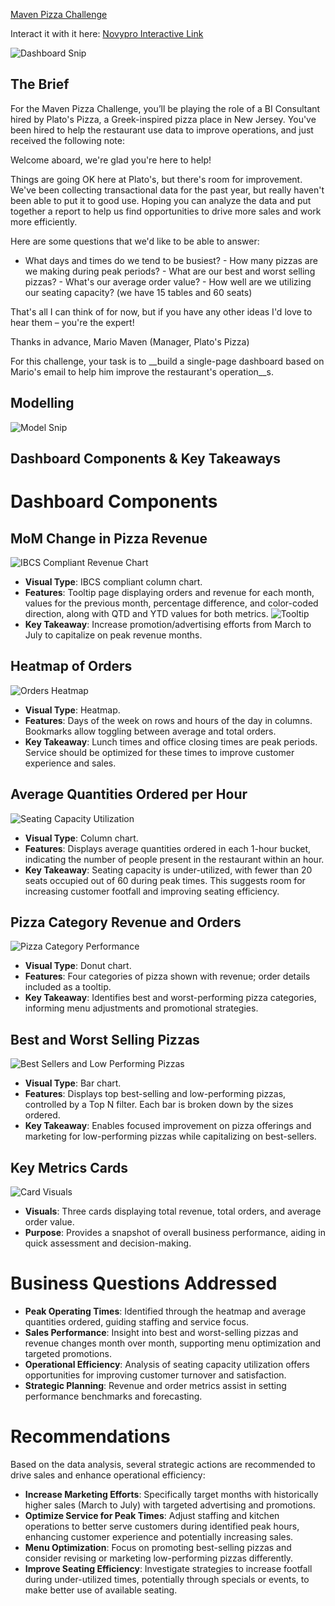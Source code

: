 [Maven Pizza Challenge](https://mavenanalytics.io/challenges/maven-pizza-challenge/4)

Interact it with it here: [Novypro Interactive Link](https://www.novypro.com/project/maven-pizza-challenge-18)

![Dashboard Snip](Artefacts/Dashboard%20Snip.png)

## The Brief

For the Maven Pizza Challenge, you’ll be playing the role of a BI Consultant hired by Plato's Pizza, a Greek-inspired pizza place in New Jersey. You've been hired to help the restaurant use data to improve operations, and just received the following note:

Welcome aboard, we're glad you're here to help!

Things are going OK here at Plato's, but there's room for improvement. We've been collecting transactional data for the past year, but really haven't been able to put it to good use. Hoping you can analyze the data and put together a report to help us find opportunities to drive more sales and work more efficiently.

Here are some questions that we'd like to be able to answer:

- What days and times do we tend to be busiest? - How many pizzas are we making during peak periods? - What are our best and worst selling pizzas? - What's our average order value? - How well are we utilizing our seating capacity? (we have 15 tables and 60 seats)

That's all I can think of for now, but if you have any other ideas I'd love to hear them – you're the expert!

Thanks in advance, Mario Maven (Manager, Plato's Pizza)

For this challenge, your task is to __build a single-page dashboard based on Mario's email to help him improve the restaurant's operation__s.

## Modelling

![Model Snip](Artefacts/Model%20Snip.png)


## Dashboard Components & Key Takeaways

# Dashboard Components

## MoM Change in Pizza Revenue
![IBCS Compliant Revenue Chart](Artefacts/Revenue_IBCS.png)
- **Visual Type**: IBCS compliant column chart.
- **Features**: Tooltip page displaying orders and revenue for each month, values for the previous month, percentage difference, and color-coded direction, along with QTD and YTD values for both metrics.
![Tooltip](Artefacts/Revenue%20with%20Tooltip.png)
- **Key Takeaway**: Increase promotion/advertising efforts from March to July to capitalize on peak revenue months.

## Heatmap of Orders
![Orders Heatmap](Artefacts/Average%20Orders%20Snip.png)
- **Visual Type**: Heatmap.
- **Features**: Days of the week on rows and hours of the day in columns. Bookmarks allow toggling between average and total orders.
- **Key Takeaway**: Lunch times and office closing times are peak periods. Service should be optimized for these times to improve customer experience and sales.

## Average Quantities Ordered per Hour
![Seating Capacity Utilization](Artefacts/Seat%20Utilization%20Snip.png)
- **Visual Type**: Column chart.
- **Features**: Displays average quantities ordered in each 1-hour bucket, indicating the number of people present in the restaurant within an hour.
- **Key Takeaway**: Seating capacity is under-utilized, with fewer than 20 seats occupied out of 60 during peak times. This suggests room for increasing customer footfall and improving seating efficiency.

## Pizza Category Revenue and Orders
![Pizza Category Performance](Artefacts/Category%20Performance%20Snip.png)
- **Visual Type**: Donut chart.
- **Features**: Four categories of pizza shown with revenue; order details included as a tooltip.
- **Key Takeaway**: Identifies best and worst-performing pizza categories, informing menu adjustments and promotional strategies.

## Best and Worst Selling Pizzas
![Best Sellers and Low Performing Pizzas](Artefacts/High%20Demand%20Snip.png)
- **Visual Type**: Bar chart.
- **Features**: Displays top best-selling and low-performing pizzas, controlled by a Top N filter. Each bar is broken down by the sizes ordered.
- **Key Takeaway**: Enables focused improvement on pizza offerings and marketing for low-performing pizzas while capitalizing on best-sellers.

## Key Metrics Cards
![Card Visuals](Artefacts/Header%20Cards%20Snip.png)
- **Visuals**: Three cards displaying total revenue, total orders, and average order value.
- **Purpose**: Provides a snapshot of overall business performance, aiding in quick assessment and decision-making.

# Business Questions Addressed

- **Peak Operating Times**: Identified through the heatmap and average quantities ordered, guiding staffing and service focus.
- **Sales Performance**: Insight into best and worst-selling pizzas and revenue changes month over month, supporting menu optimization and targeted promotions.
- **Operational Efficiency**: Analysis of seating capacity utilization offers opportunities for improving customer turnover and satisfaction.
- **Strategic Planning**: Revenue and order metrics assist in setting performance benchmarks and forecasting.

# Recommendations

Based on the data analysis, several strategic actions are recommended to drive sales and enhance operational efficiency:

- **Increase Marketing Efforts**: Specifically target months with historically higher sales (March to July) with targeted advertising and promotions.
- **Optimize Service for Peak Times**: Adjust staffing and kitchen operations to better serve customers during identified peak hours, enhancing customer experience and potentially increasing sales.
- **Menu Optimization**: Focus on promoting best-selling pizzas and consider revising or marketing low-performing pizzas differently.
- **Improve Seating Efficiency**: Investigate strategies to increase footfall during under-utilized times, potentially through specials or events, to make better use of available seating.
